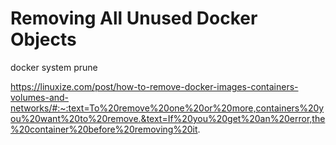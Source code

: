 # Removing All Unused Docker Objects
docker system prune

https://linuxize.com/post/how-to-remove-docker-images-containers-volumes-and-networks/#:~:text=To%20remove%20one%20or%20more,containers%20you%20want%20to%20remove.&text=If%20you%20get%20an%20error,the%20container%20before%20removing%20it.
